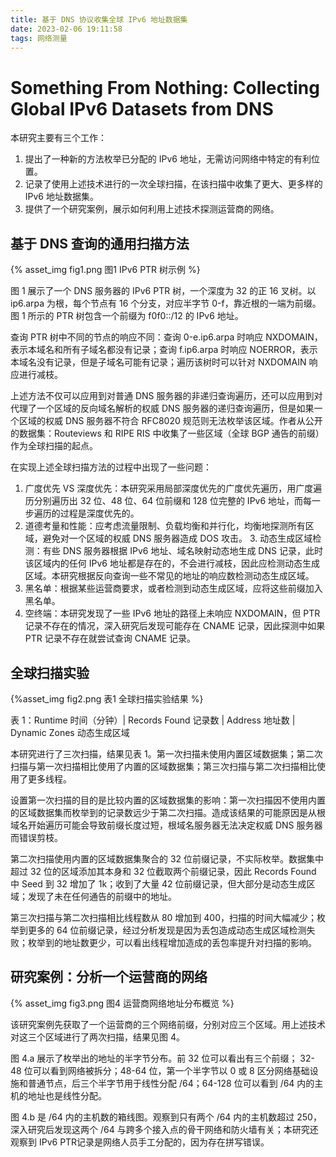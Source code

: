 ```yaml
---
title: 基于 DNS 协议收集全球 IPv6 地址数据集
date: 2023-02-06 19:11:58
tags: 网络测量
---
```


# Something From Nothing: Collecting Global IPv6 Datasets from DNS

本研究主要有三个工作：

1. 提出了一种新的方法枚举已分配的 IPv6 地址，无需访问网络中特定的有利位置。
2. 记录了使用上述技术进行的一次全球扫描，在该扫描中收集了更大、更多样的 IPv6 地址数据集。
3. 提供了一个研究案例，展示如何利用上述技术探测运营商的网络。

## 基于 DNS 查询的通用扫描方法

{% asset_img fig1.png 图1 IPv6 PTR 树示例 %}

图 1 展示了一个 DNS 服务器的 IPv6 PTR 树，一个深度为 32 的正 16 叉树。以 ip6.arpa 为根，每个节点有 16 个分支，对应半字节 0-f，靠近根的一端为前缀。图 1 所示的 PTR 树包含一个前缀为 f0f0::/12 的 IPv6 地址。

查询 PTR 树中不同的节点的响应不同：查询 0-e.ip6.arpa 时响应 NXDOMAIN，表示本域名和所有子域名都没有记录；查询 f.ip6.arpa 时响应 NOERROR，表示本域名没有记录，但是子域名可能有记录；遍历该树时可以针对 NXDOMAIN 响应进行减枝。

上述方法不仅可以应用到对普通 DNS 服务器的非递归查询遍历，还可以应用到对代理了一个区域的反向域名解析的权威 DNS 服务器的递归查询遍历，但是如果一个区域的权威 DNS 服务器不符合 RFC8020 规范则无法枚举该区域。作者从公开的数据集：Routeviews 和 RIPE RIS 中收集了一些区域（全球 BGP 通告的前缀）作为全球扫描的起点。

在实现上述全球扫描方法的过程中出现了一些问题：

1. 广度优先 VS 深度优先：本研究采用局部深度优先的广度优先遍历，用广度遍历分别遍历出 32 位、48 位、64 位前缀和 128 位完整的 IPv6 地址，而每一步遍历的过程是深度优先的。
2. 道德考量和性能：应考虑流量限制、负载均衡和并行化，均衡地探测所有区域，避免对一个区域的权威 DNS 服务器造成 DOS 攻击。 3. 动态生成区域检测：有些 DNS 服务器根据 IPv6 地址、域名映射动态地生成 DNS 记录，此时该区域内的任何 IPv6 地址都是存在的，不会进行减枝，因此应检测动态生成区域。本研究根据反向查询一些不常见的地址的响应数检测动态生成区域。
4. 黑名单：根据某些运营商要求，或者检测到动态生成区域，应将这些前缀加入黑名单。
5. 空终端：本研究发现了一些 IPv6 地址的路径上未响应 NXDOMAIN，但 PTR 记录不存在的情况，深入研究后发现可能存在 CNAME 记录，因此探测中如果 PTR 记录不存在就尝试查询 CNAME 记录。

## 全球扫描实验

{%asset_img fig2.png 表1 全球扫描实验结果 %}

表 1：Runtime 时间（分钟）| Records Found 记录数 | Address 地址数 | Dynamic Zones 动态生成区域

本研究进行了三次扫描，结果见表 1。第一次扫描未使用内置区域数据集；第二次扫描与第一次扫描相比使用了内置的区域数据集；第三次扫描与第二次扫描相比使用了更多线程。

设置第一次扫描的目的是比较内置的区域数据集的影响：第一次扫描因不使用内置的区域数据集而枚举到的记录数远少于第二次扫描。造成该结果的可能原因是从根域名开始遍历可能会导致前缀长度过短，根域名服务器无法决定权威 DNS 服务器而错误剪枝。

第二次扫描使用内置的区域数据集聚合的 32 位前缀记录，不实际枚举。数据集中超过 32 位的区域添加其本身和 32 位截取两个前缀记录，因此 Records Found 中 Seed 到 32 增加了 1k；收到了大量 42 位前缀记录，但大部分是动态生成区域；发现了未在任何通告的前缀中的地址。

第三次扫描与第二次扫描相比线程数从 80 增加到 400，扫描的时间大幅减少；枚举到更多的 64 位前缀记录，经过分析发现是因为丢包造成动态生成区域检测失败；枚举到的地址数更少，可以看出线程增加造成的丢包率提升对扫描的影响。

## 研究案例：分析一个运营商的网络

{% asset_img fig3.png 图4 运营商网络地址分布概览 %}

该研究案例先获取了一个运营商的三个网络前缀，分别对应三个区域。用上述技术对这三个区域进行了两次扫描，结果见图 4。

图 4.a 展示了枚举出的地址的半字节分布。前 32 位可以看出有三个前缀； 32-48 位可以看到网络被拆分；48-64 位，第一个半字节以 0 或 8 区分网络基础设施和普通节点，后三个半字节用于线性分配 /64；64-128 位可以看到 /64 内的主机的地址也是线性分配。

图 4.b 是 /64 内的主机数的箱线图。观察到只有两个 /64 内的主机数超过 250，深入研究后发现这两个 /64 与跨多个接入点的骨干网络和防火墙有关；本研究还观察到 IPv6 PTR记录是网络人员手工分配的，因为存在拼写错误。
